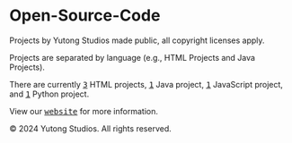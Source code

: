 # Open-Source-Code
Projects by Yutong Studios made public, all copyright licenses apply.

Projects are separated by language (e.g., HTML Projects and Java Projects).

There are currently <kbd>[3](https://github.com/YutongStudios/Open-Source-Code/tree/main/HTML%20Projects)</kbd> HTML projects, <kbd>[1](https://github.com/YutongStudios/Open-Source-Code/tree/main/Java%20Projects)</kbd> Java project, <kbd>[1](https://github.com/YutongStudios/Open-Source-Code/tree/main/JavaScript%20Projects)</kbd> JavaScript project, and <kbd>[1](https://github.com/YutongStudios/Open-Source-Code/tree/main/Python%20Projects)</kbd> Python project.

View our <kbd>[website](https://yutongstudios.com)</kbd> for more information.

© 2024 Yutong Studios. All rights reserved.

